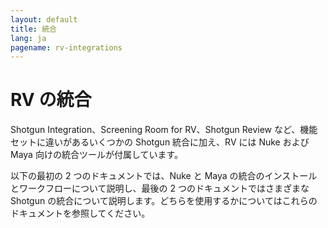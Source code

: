 ```yaml
---
layout: default
title: 統合
lang: ja
pagename: rv-integrations
---
```


# RV の統合

Shotgun Integration、Screening Room for RV、Shotgun Review など、機能セットに違いがあるいくつかの Shotgun 統合に加え、RV には Nuke および Maya 向けの統合ツールが付属しています。

以下の最初の 2 つのドキュメントでは、Nuke と Maya の統合のインストールとワークフローについて説明し、最後の 2 つのドキュメントではさまざまな Shotgun の統合について説明します。どちらを使用するかについてはこれらのドキュメントを参照してください。

